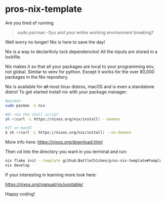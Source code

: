 # pros-nix-template



Are you tired of running 
> sudo pacman -Syu
and your entire working environment breaking?

Well worry no longer! Nix is here to save the day!

Nix is a way to declaritivly lock dependencies! All the inputs are stored in a lockfile.

Nix makes it so that all your packages are local to your programming env, not global.
Similar to venv for python. Except it works for the over 80,000 packages in the Nix repository.

Nix is available for ~~all~~ most linux distros, macOS and is even a standalone distro!
To get started install nix with your package manager:
```sh
#pacman
sudo pacman -S nix

#Or run the shell script
sh <(curl -L https://nixos.org/nix/install) --daemon

#If on macOS
$ sh <(curl -L https://nixos.org/nix/install) --no-daemon
```
More info here:
https://nixos.org/download.html

Then cd into the directory you want in you terminal and run:
```sh
nix flake init --template github:BattleCh1cken/pros-nix-template#template
nix develop
```
If your interesting in learning more look here:

https://nixos.org/manual/nix/unstable/

Happy coding!
